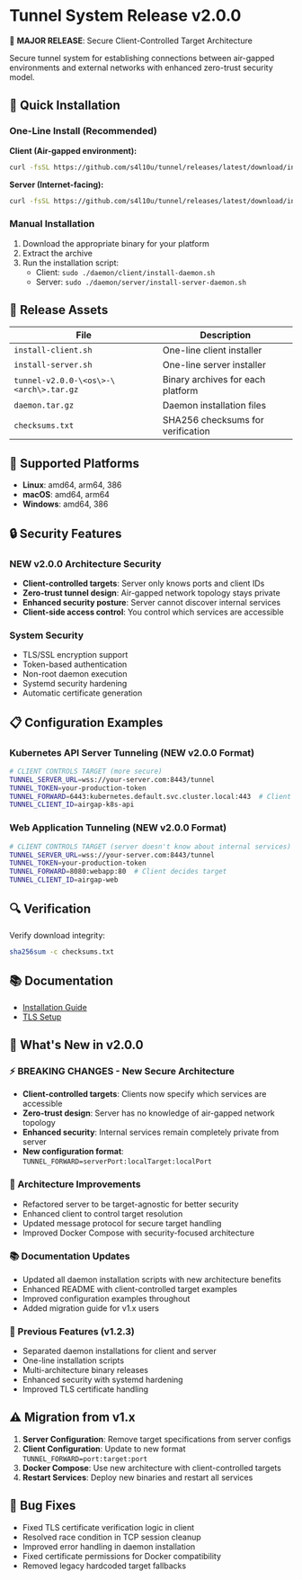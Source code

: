 # Tunnel System Release v2.0.0

🌟 **MAJOR RELEASE**: Secure Client-Controlled Target Architecture

Secure tunnel system for establishing connections between air-gapped environments and external networks with enhanced zero-trust security model.

## 🚀 Quick Installation

### One-Line Install (Recommended)

**Client (Air-gapped environment):**
```bash
curl -fsSL https://github.com/s4l10u/tunnel/releases/latest/download/install-client.sh | sudo bash
```

**Server (Internet-facing):**
```bash
curl -fsSL https://github.com/s4l10u/tunnel/releases/latest/download/install-server.sh | sudo bash
```

### Manual Installation

1. Download the appropriate binary for your platform
2. Extract the archive
3. Run the installation script:
   - Client: `sudo ./daemon/client/install-daemon.sh`
   - Server: `sudo ./daemon/server/install-server-daemon.sh`

## 📁 Release Assets

| File | Description |
|------|-------------|
| `install-client.sh` | One-line client installer |
| `install-server.sh` | One-line server installer |
| `tunnel-v2.0.0-\<os\>-\<arch\>.tar.gz` | Binary archives for each platform |
| `daemon.tar.gz` | Daemon installation files |
| `checksums.txt` | SHA256 checksums for verification |

## 🔧 Supported Platforms

- **Linux**: amd64, arm64, 386
- **macOS**: amd64, arm64  
- **Windows**: amd64, 386

## 🔒 Security Features

### NEW v2.0.0 Architecture Security
- **Client-controlled targets**: Server only knows ports and client IDs
- **Zero-trust tunnel design**: Air-gapped network topology stays private
- **Enhanced security posture**: Server cannot discover internal services
- **Client-side access control**: You control which services are accessible

### System Security
- TLS/SSL encryption support
- Token-based authentication
- Non-root daemon execution
- Systemd security hardening
- Automatic certificate generation

## 📋 Configuration Examples

### Kubernetes API Server Tunneling (NEW v2.0.0 Format)
```bash
# CLIENT CONTROLS TARGET (more secure)
TUNNEL_SERVER_URL=wss://your-server.com:8443/tunnel
TUNNEL_TOKEN=your-production-token
TUNNEL_FORWARD=6443:kubernetes.default.svc.cluster.local:443  # Client specifies target
TUNNEL_CLIENT_ID=airgap-k8s-api
```

### Web Application Tunneling (NEW v2.0.0 Format)
```bash
# CLIENT CONTROLS TARGET (server doesn't know about internal services)
TUNNEL_SERVER_URL=wss://your-server.com:8443/tunnel
TUNNEL_TOKEN=your-production-token
TUNNEL_FORWARD=8080:webapp:80  # Client decides target
TUNNEL_CLIENT_ID=airgap-web
```

## 🔍 Verification

Verify download integrity:
```bash
sha256sum -c checksums.txt
```

## 📚 Documentation

- [Installation Guide](README.md)
- [TLS Setup](TLS-SETUP.md)

## 🌟 What's New in v2.0.0

### ⚡ BREAKING CHANGES - New Secure Architecture
- **Client-controlled targets**: Clients now specify which services are accessible
- **Zero-trust design**: Server has no knowledge of air-gapped network topology
- **Enhanced security**: Internal services remain completely private from server
- **New configuration format**: `TUNNEL_FORWARD=serverPort:localTarget:localPort`

### 🔧 Architecture Improvements
- Refactored server to be target-agnostic for better security
- Enhanced client to control target resolution
- Updated message protocol for secure target handling
- Improved Docker Compose with security-focused architecture

### 📚 Documentation Updates
- Updated all daemon installation scripts with new architecture benefits
- Enhanced README with client-controlled target examples
- Improved configuration examples throughout
- Added migration guide for v1.x users

### 💪 Previous Features (v1.2.3)
- Separated daemon installations for client and server
- One-line installation scripts
- Multi-architecture binary releases
- Enhanced security with systemd hardening
- Improved TLS certificate handling

## ⚠️ Migration from v1.x

1. **Server Configuration**: Remove target specifications from server configs
2. **Client Configuration**: Update to new format `TUNNEL_FORWARD=port:target:port`
3. **Docker Compose**: Use new architecture with client-controlled targets
4. **Restart Services**: Deploy new binaries and restart all services

## 🐛 Bug Fixes

- Fixed TLS certificate verification logic in client
- Resolved race condition in TCP session cleanup
- Improved error handling in daemon installation
- Fixed certificate permissions for Docker compatibility
- Removed legacy hardcoded target fallbacks
